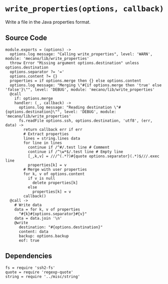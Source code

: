 
# `write_properties(options, callback)`

Write a file in the Java properties format.

## Source Code

    module.exports = (options) ->
      options.log message: "Calling write_properties", level: 'WARN', module: 'mecano/lib/write_properties'
      throw Error "Missing argument options.destination" unless options.destination
      options.separator ?= '='
      options.content ?= {}
      properties = if options.merge then {} else options.content
      options.log message: "Merging \"#{if options.merge then 'true' else 'false'}\"", level: 'DEBUG', module: 'mecano/lib/write_properties'
      @call
        if: options.merge
        handler: (_, callback) ->
          options.log message: "Reading destination \"#{options.destination}\"", level: 'DEBUG', module: 'mecano/lib/write_properties'
          fs.readFile options.ssh, options.destination, 'utf8', (err, data) ->
            return callback err if err
            # Extract properties
            lines = string.lines data
            for line in lines
              continue if /^#/.test line # Comment
              continue if /^\w*$/.test line # Empty line
              [_,k,v] = ///^(.*?)#{quote options.separator}(.*)$///.exec line
              properties[k] = v
            # Merge with user properties
            for k, v of options.content
              if v is null
                delete properties[k]
              else
                properties[k] = v
            callback()
      @call ->
        # Write data
        data = for k, v of properties
          "#{k}#{options.separator}#{v}"
        data = data.join '\n'
        @write
          destination: "#{options.destination}"
          content: data
          backup: options.backup
          eof: true

## Dependencies

    fs = require 'ssh2-fs'
    quote = require 'regexp-quote'
    string = require '../misc/string'
